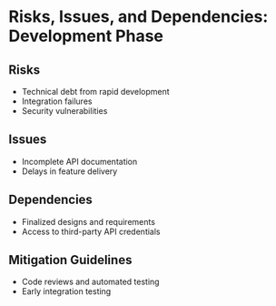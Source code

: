 # Risks, Issues, and Dependencies: Development Phase

## Risks
- Technical debt from rapid development
- Integration failures
- Security vulnerabilities

## Issues
- Incomplete API documentation
- Delays in feature delivery

## Dependencies
- Finalized designs and requirements
- Access to third-party API credentials

## Mitigation Guidelines
- Code reviews and automated testing
- Early integration testing
